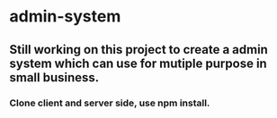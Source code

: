 # admin-system
## Still working on this project to create a admin system which can use for mutiple purpose in small business.
### Clone client and server side, use npm install. 
